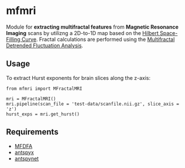 # mfmri

Module for **extracting multifractal features** from **Magnetic Resonance Imaging** scans by utilizng a 2D-to-1D map based on the [Hilbert Space-Filling Curve](https://en.wikipedia.org/wiki/Hilbert_curve).
Fractal calculations are performed using the [Multifractal Detrended Fluctuation Analysis](https://www.sciencedirect.com/science/article/pii/S0378437102013833).

## Usage
To extract Hurst exponents for brain slices along the z-axis:
```
from mfmri import MFractalMRI

mri = MFractalMRI()
mri.pipeline(scan_file = 'test-data/scanfile.nii.gz', slice_axis = 'z')
hurst_exps = mri.get_hurst()
```

## Requirements
* [MFDFA](https://github.com/mlaib/MFDFA)
* [antspyx](https://github.com/ANTsX/ANTsPy)
* [antspynet](https://github.com/ANTsX/ANTsPyNet)
